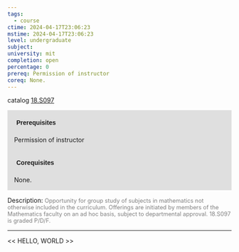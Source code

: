 ```yaml
---
tags:
  - course
ctime: 2024-04-17T23:06:23
mstime: 2024-04-17T23:06:23
level: undergraduate
subject: 
university: mit
completion: open
percentage: 0
prereq: Permission of instructor
coreq: None.
---
```


catalog [18.S097](http://student.mit.edu/catalog/m18b.html#18.S097)

<span style="display: block; padding: 15px; background-color: rgb(100, 100, 100, 0.2);"><font id="m_prereq1816_0" style="display: block; font-family: Arial, sans-serif; font-weight: bold; padding: 5px">Prerequisites</font><br><span id="prereq1816_0">Permission of instructor</span></span>
<span style="display: block; padding: 15px; background-color: rgb(100, 100, 100, 0.2);"><font id="m_coreq1816_0" style="display: block; font-family: Arial, sans-serif; font-weight: bold; padding: 5px">Corequisites</font><br><span id="coreq1816_0">None.</span></span>

<font style="">Description:</font>
<font style="color: grey; font-size: 0.8rem;">Opportunity for group study of subjects in mathematics not otherwise included in the curriculum. Offerings are initiated by members of the Mathematics faculty on an ad hoc basis, subject to departmental approval. 18.S097 is graded P/D/F.</font>



---

<< HELLO, WORLD >>
